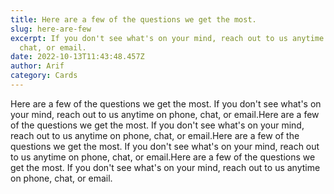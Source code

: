 ```yaml
---
title: Here are a few of the questions we get the most.
slug: here-are-few
excerpt: If you don't see what's on your mind, reach out to us anytime on phone,
  chat, or email.
date: 2022-10-13T11:43:48.457Z
author: Arif
category: Cards
---
```

Here are a few of the questions we get the most. If you don't see what's on your mind, reach out to us anytime on phone, chat, or email.Here are a few of the questions we get the most. If you don't see what's on your mind, reach out to us anytime on phone, chat, or email.Here are a few of the questions we get the most. If you don't see what's on your mind, reach out to us anytime on phone, chat, or email.Here are a few of the questions we get the most. If you don't see what's on your mind, reach out to us anytime on phone, chat, or email.